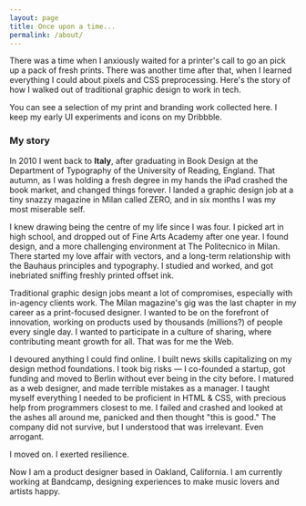 ```yaml
---
layout: page
title: Once upon a time...
permalink: /about/
---
```


There was a time when I anxiously waited for a printer's call to go an pick up a pack of fresh prints. There was another time after that, when I learned everything I could about pixels and CSS preprocessing. Here's the story of how I walked out of traditional graphic design to work in tech.

You can see a selection of my print and branding work collected here. I keep my early UI experiments and icons on my Dribbble.

### My story

In 2010 I went back to **Italy**, after graduating in Book Design at the Department of Typography of the University of Reading, England. That autumn, as I was holding a fresh degree in my hands the iPad crashed the book market, and changed things forever. I landed a graphic design job at a tiny snazzy magazine in Milan called ZERO, and in six months I was my most miserable self.

I knew drawing being the centre of my life since I was four. I picked art in high school, and dropped out of Fine Arts Academy after one year. I found design, and a more challenging environment at The Politecnico in Milan. There started my love affair with vectors, and a long-term relationship with the Bauhaus principles and typography. I studied and worked, and got inebriated sniffing freshly printed offset ink.

Traditional graphic design jobs meant a lot of compromises, especially with in-agency clients work. The Milan magazine's gig was the last chapter in my career as a print-focused designer. I wanted to be on the forefront of innovation, working on products used by thousands (millions?) of people every single day. I wanted to participate in a culture of sharing, where contributing meant growth for all. That was for me the Web.

I devoured anything I could find online. I built news skills capitalizing on my design method foundations. I took big risks — I co-founded a startup, got funding and moved to Berlin without ever being in the city before. I matured as a web designer, and made terrible mistakes as a manager. I taught myself everything I needed to be proficient in HTML & CSS, with precious help from programmers closest to me. I failed and crashed and looked at the ashes all around me, panicked and then thought "this is good." The company did not survive, but I understood that was irrelevant. Even arrogant.

I moved on. I exerted resilience.

Now I am a product designer based in Oakland, California. I am currently working at Bandcamp, designing experiences to make music lovers and artists happy.

